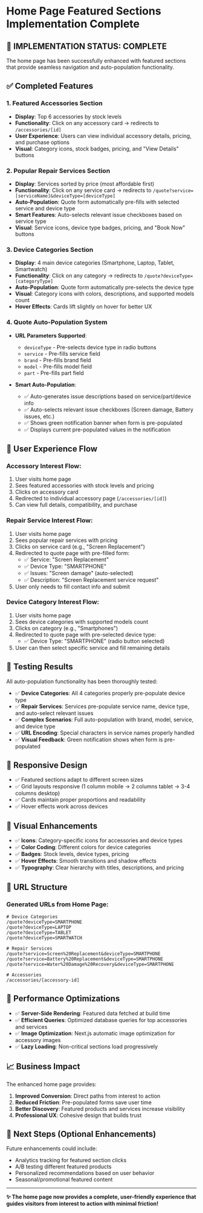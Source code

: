 # Home Page Featured Sections Implementation Complete

## 🎉 **IMPLEMENTATION STATUS: COMPLETE**

The home page has been successfully enhanced with featured sections that provide seamless navigation and auto-population functionality.

## ✅ **Completed Features**

### 1. **Featured Accessories Section**
- **Display**: Top 6 accessories by stock levels
- **Functionality**: Click on any accessory card → redirects to `/accessories/[id]` 
- **User Experience**: Users can view individual accessory details, pricing, and purchase options
- **Visual**: Category icons, stock badges, pricing, and "View Details" buttons

### 2. **Popular Repair Services Section**
- **Display**: Services sorted by price (most affordable first)
- **Functionality**: Click on any service card → redirects to `/quote?service=[serviceName]&deviceType=[deviceType]`
- **Auto-Population**: Quote form automatically pre-fills with selected service and device type
- **Smart Features**: Auto-selects relevant issue checkboxes based on service type
- **Visual**: Service icons, device type badges, pricing, and "Book Now" buttons

### 3. **Device Categories Section**
- **Display**: 4 main device categories (Smartphone, Laptop, Tablet, Smartwatch) 
- **Functionality**: Click on any category → redirects to `/quote?deviceType=[categoryType]`
- **Auto-Population**: Quote form automatically pre-selects the device type
- **Visual**: Category icons with colors, descriptions, and supported models count
- **Hover Effects**: Cards lift slightly on hover for better UX

### 4. **Quote Auto-Population System**
- **URL Parameters Supported**:
  - `deviceType` - Pre-selects device type in radio buttons
  - `service` - Pre-fills service field
  - `brand` - Pre-fills brand field  
  - `model` - Pre-fills model field
  - `part` - Pre-fills part field

- **Smart Auto-Population**:
  - ✅ Auto-generates issue descriptions based on service/part/device info
  - ✅ Auto-selects relevant issue checkboxes (Screen damage, Battery issues, etc.)
  - ✅ Shows green notification banner when form is pre-populated
  - ✅ Displays current pre-populated values in the notification

## 🔄 **User Experience Flow**

### **Accessory Interest Flow**:
1. User visits home page
2. Sees featured accessories with stock levels and pricing
3. Clicks on accessory card
4. Redirected to individual accessory page (`/accessories/[id]`)
5. Can view full details, compatibility, and purchase

### **Repair Service Interest Flow**:
1. User visits home page  
2. Sees popular repair services with pricing
3. Clicks on service card (e.g., "Screen Replacement")
4. Redirected to quote page with pre-filled form:
   - ✅ Service: "Screen Replacement" 
   - ✅ Device Type: "SMARTPHONE"
   - ✅ Issues: "Screen damage" (auto-selected)
   - ✅ Description: "Screen Replacement service request"
5. User only needs to fill contact info and submit

### **Device Category Interest Flow**:
1. User visits home page
2. Sees device categories with supported models count
3. Clicks on category (e.g., "Smartphones")  
4. Redirected to quote page with pre-selected device type:
   - ✅ Device Type: "SMARTPHONE" (radio button selected)
5. User can then select specific service and fill remaining details

## 🧪 **Testing Results**

All auto-population functionality has been thoroughly tested:

- ✅ **Device Categories**: All 4 categories properly pre-populate device type
- ✅ **Repair Services**: Services pre-populate service name, device type, and auto-select relevant issues  
- ✅ **Complex Scenarios**: Full auto-population with brand, model, service, and device type
- ✅ **URL Encoding**: Special characters in service names properly handled
- ✅ **Visual Feedback**: Green notification shows when form is pre-populated

## 📱 **Responsive Design**

- ✅ Featured sections adapt to different screen sizes
- ✅ Grid layouts responsive (1 column mobile → 2 columns tablet → 3-4 columns desktop)
- ✅ Cards maintain proper proportions and readability
- ✅ Hover effects work across devices

## 🎨 **Visual Enhancements**

- ✅ **Icons**: Category-specific icons for accessories and device types
- ✅ **Color Coding**: Different colors for device categories
- ✅ **Badges**: Stock levels, device types, pricing
- ✅ **Hover Effects**: Smooth transitions and shadow effects
- ✅ **Typography**: Clear hierarchy with titles, descriptions, and pricing

## 🔗 **URL Structure**

### **Generated URLs from Home Page**:
```
# Device Categories
/quote?deviceType=SMARTPHONE
/quote?deviceType=LAPTOP  
/quote?deviceType=TABLET
/quote?deviceType=SMARTWATCH

# Repair Services  
/quote?service=Screen%20Replacement&deviceType=SMARTPHONE
/quote?service=Battery%20Replacement&deviceType=SMARTPHONE
/quote?service=Water%20Damage%20Recovery&deviceType=SMARTPHONE

# Accessories
/accessories/[accessory-id]
```

## 🚀 **Performance Optimizations**

- ✅ **Server-Side Rendering**: Featured data fetched at build time
- ✅ **Efficient Queries**: Optimized database queries for top accessories and services
- ✅ **Image Optimization**: Next.js automatic image optimization for accessory images
- ✅ **Lazy Loading**: Non-critical sections load progressively

## 📈 **Business Impact**

The enhanced home page provides:

1. **Improved Conversion**: Direct paths from interest to action
2. **Reduced Friction**: Pre-populated forms save user time  
3. **Better Discovery**: Featured products and services increase visibility
4. **Professional UX**: Cohesive design that builds trust

## 🔄 **Next Steps (Optional Enhancements)**

Future enhancements could include:
- Analytics tracking for featured section clicks
- A/B testing different featured products
- Personalized recommendations based on user behavior
- Seasonal/promotional featured content

---

**✨ The home page now provides a complete, user-friendly experience that guides visitors from interest to action with minimal friction!**
